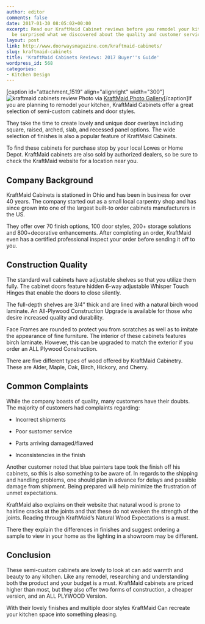 ```yaml
---
author: editor
comments: false
date: 2017-01-30 08:05:02+00:00
excerpt: Read our KraftMaid Cabinet reviews before you remodel your kitchen. You might
  be surprised what we discovered about the quality and customer service.
layout: post
link: http://www.doorwaysmagazine.com/kraftmaid-cabinets/
slug: kraftmaid-cabinets
title: 'KraftMaid Cabinets Reviews: 2017 Buyer''s Guide'
wordpress_id: 568
categories:
- Kitchen Design
---
```


[caption id="attachment_1519" align="alignright" width="300"]![kraftmaid cabinets review](http://www.doorwaysmagazine.com/wp-content/uploads/kraftmaid_cabinets_review-300x218.jpg) Photo via [KraftMaid Photo Gallery](http://www.kraftmaid.com/imagine/photo-gallery/)[/caption]If you are planning to remodel your kitchen, KraftMaid Cabinets offer a great selection of semi-custom cabinets and door styles. 

They take the time to create lovely and unique door overlays including square, raised, arched, slab, and recessed panel options. The wide selection of finishes is also a popular feature of KraftMaid Cabinets. 

To find these cabinets for purchase stop by your local Lowes or Home Depot. KraftMaid cabinets are also sold by authorized dealers, so be sure to check the KraftMaid website for a location near you. 



## Company Background



KraftMaid Cabinets is stationed in Ohio and has been in business for over 40 years. The company started out as a small local carpentry shop and has since grown into one of the largest built-to order cabinets manufacturers in the US.

They offer over 70 finish options, 100 door styles, 200+ storage solutions and 800+decorative enhancements. After completing an order, KraftMaid even has a certified professional inspect your order before sending it off to you. 



## Construction Quality



The standard wall cabinets have adjustable shelves so that you utilize them fully. The cabinet doors feature hidden 6-way adjustable Whisper Touch Hinges that enable the doors to close silently.

The full-depth shelves are 3/4” thick and are lined with a natural birch wood laminate. An All-Plywood Construction Upgrade is available for those who desire increased quality and durability. 

Face Frames are rounded to protect you from scratches as well as to imitate the appearance of fine furniture. The interior of these cabinets features birch laminate. However, this can be upgraded to match the exterior if you order an ALL Plywood Construction. 

There are five different types of wood offered by KraftMaid Cabinetry. These are Alder, Maple, Oak, Birch, Hickory, and Cherry. 



## Common Complaints



While the company boasts of quality, many customers have their doubts. The majority of customers had complaints regarding:





  * Incorrect shipments


  * Poor sustomer service


  * Parts arriving damaged/flawed


  * Inconsistencies in the finish



Another customer noted that blue painters tape took the finish off his cabinets, so this is also something to be aware of. In regards to the shipping and handling problems, one should plan in advance for delays and possible damage from shipment. Being prepared will help minimize the frustration of unmet expectations. 

KraftMaid also explains on their website that natural wood is prone to hairline cracks at the joints and that these do not weaken the strength of the joints. Reading through KraftMaid’s Natural Wood Expectations is a must. 

There they explain the differences in finishes and suggest ordering a sample to view in your home as the lighting in a showroom may be different. 



## Conclusion



These semi-custom cabinets are lovely to look at can add warmth and beauty to any kitchen. Like any remodel, researching and understanding both the product and your budget is a must. KraftMaid cabinets are priced higher than most, but they also offer two forms of construction, a cheaper version, and an ALL PLYWOOD Version. 

With their lovely finishes and multiple door styles KraftMaid Can recreate your kitchen space into something pleasing. 

